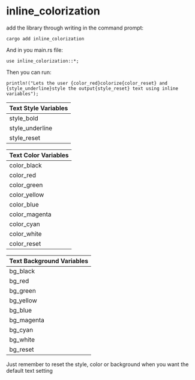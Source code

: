 # inline_colorization
add the library through writing in the command prompt:
```
cargo add inline_colorization
```
And in you main.rs file:
```
use inline_colorization::*;
```
Then you can run:
```
println!("Lets the user {color_red}colorize{color_reset} and {style_underline}style the output{style_reset} text using inline variables");
```
| Text Style Variables |
|----------------------|
| style_bold           |
| style_underline      |
| style_reset          |


| Text Color Variables |
|----------------------|
| color_black          |
| color_red            |
| color_green          |
| color_yellow         |
| color_blue           |
| color_magenta        |
| color_cyan           |
| color_white          |
| color_reset          |


| Text Background Variables |
|---------------------------|
| bg_black                  |
| bg_red                    |
| bg_green                  |
| bg_yellow                 |
| bg_blue                   |
| bg_magenta                |
| bg_cyan                   |
| bg_white                  |
| bg_reset                  |

Just remember to reset the style, color or background when you want the default text setting

  
